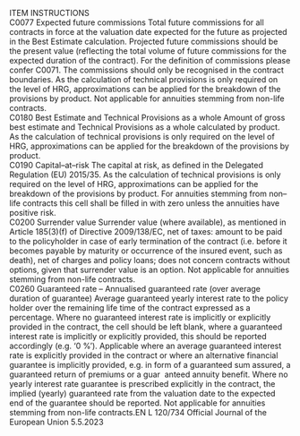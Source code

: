  
ITEM  INSTRUCTIONS  
C0077  Expected future commissions  Total future commissions for all contracts in force at the valuation date expected 
for the future as projected in the Best Estimate calculation. 
Projected future commissions should be the present value (reflecting the total 
volume of future commissions for the expected duration of the contract). For 
the definition of commissions please confer C0071. 
The commissions should only be recognised in the contract boundaries. 
As the calculation of technical provisions is only required on the level of HRG, 
approximations can be applied for the breakdown of the provisions by product. 
Not applicable for annuities stemming from non-life contracts.  
C0180  Best Estimate and Technical 
Provisions as a whole  Amount of gross best estimate and Technical Provisions as a whole calculated by 
product. 
As the calculation of technical provisions is only required on the level of HRG, 
approximations can be applied for the breakdown of the provisions by product.  
C0190  Capital–at–risk  The capital at risk, as defined in the Delegated Regulation (EU) 2015/35. 
As the calculation of technical provisions is only required on the level of HRG, 
approximations can be applied for the breakdown of the provisions by product. 
For annuities stemming from non–life contracts this cell shall be filled in with 
zero unless the annuities have positive risk.  
C0200  Surrender value  Surrender value (where available), as mentioned in Article 185(3)(f) of Directive 
2009/138/EC, net of taxes: amount to be paid to the policyholder in case of early 
termination of the contract (i.e. before it becomes payable by maturity or 
occurrence of the insured event, such as death), net of charges and policy 
loans; does not concern contracts without options, given that surrender value is 
an option. 
Not applicable for annuities stemming from non-life contracts.  
C0260  Guaranteed rate – Annualised 
guaranteed rate (over average 
duration of guarantee)  Average guaranteed yearly interest rate to the policy holder over the remaining life 
time of the contract expressed as a percentage. 
Where no guaranteed interest rate is implicitly or explicitly provided in the 
contract, the cell should be left blank, where a guaranteed interest rate is implicitly 
or explicitly provided, this should be reported accordingly (e.g. ‘0 %’). 
Applicable where an average guaranteed interest rate is explicitly provided in the 
contract or where an alternative financial guarantee is implicitly provided, e.g. in 
form of a guaranteed sum assured, a guaranteed return of premiums or a guar ­
anteed annuity benefit. 
Where no yearly interest rate guarantee is prescribed explicitly in the contract, the 
implied (yearly) guaranteed rate from the valuation date to the expected end of the 
guarantee should be reported. 
Not applicable for annuities stemming from non-life contracts.EN  L 120/734 Official Journal of the European Union 5.5.2023